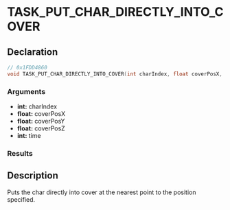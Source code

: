 # TASK_PUT_CHAR_DIRECTLY_INTO_COVER

## Declaration
```cpp
// 0x1FDD4860
void TASK_PUT_CHAR_DIRECTLY_INTO_COVER(int charIndex, float coverPosX, float coverPosY, float coverPosZ, int time);
```

### Arguments
- **int:** charIndex
- **float:** coverPosX
- **float:** coverPosY
- **float:** coverPosZ
- **int:** time

### Results

## Description
Puts the char directly into cover at the nearest point to the position specified.